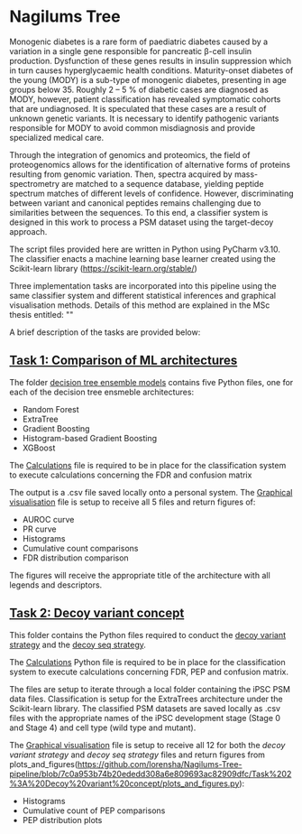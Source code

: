 # **Nagilums Tree**

Monogenic diabetes is a rare form of paediatric diabetes caused by a variation in a single gene responsible for pancreatic β-cell insulin production. Dysfunction of 
these genes results in insulin suppression which in turn causes hyperglycaemic health conditions. Maturity-onset diabetes of the young (MODY) is a sub-type of monogenic 
diabetes, presenting in age groups below 35. Roughly 2 – 5 % of diabetic cases are diagnosed as MODY, however, patient classification has revealed symptomatic cohorts that are undiagnosed. 
It is speculated that these cases are a result of unknown genetic variants. It is necessary to identify pathogenic variants responsible for MODY to avoid common misdiagnosis and provide specialized medical care.

Through the integration of genomics and proteomics, the field of proteogenomics allows for the identification of alternative forms of proteins resulting from genomic variation. Then, spectra acquired by mass-spectrometry are matched to a sequence database, yielding peptide spectrum matches of different levels of confidence. However, discriminating between variant and canonical peptides remains challenging due to similarities between the sequences.
To this end, a classifier system is designed in this work to process a PSM dataset using the target-decoy approach.

The script files provided here are written in Python using PyCharm v3.10. 
The classifier enacts a machine learning base learner created using the Scikit-learn library (https://scikit-learn.org/stable/) 

Three implementation tasks are incorporated into this pipeline using the same classifier system and different statistical inferences and graphical visualisation methods. Details of this method are explained in the MSc thesis entitled: ""

A brief description of the tasks are provided below:

## [**Task 1: Comparison of ML architectures**](https://github.com/lorensha/Nagilums-Tree-pipeline/tree/5c9c79f221e35b1ff1c3559e8c39d1f4b26dc041/Task%201%3A%20Comparison%20of%20ML%20architectures)
The folder [decision tree ensemble models](https://github.com/lorensha/Nagilums-Tree-pipeline/tree/d644e651a57059bc12393dcc9ff87d53cbad9030/Task%201%3A%20Comparison%20of%20ML%20architectures/Decision%20tree%20ensemble%20models) contains five Python files, one for each of the decision tree ensmeble architectures:
- Random Forest
- ExtraTree
- Gradient Boosting
- Histogram-based Gradient Boosting
- XGBoost

The [Calculations](https://github.com/lorensha/Nagilums-Tree-pipeline/blob/d644e651a57059bc12393dcc9ff87d53cbad9030/Task%201%3A%20Comparison%20of%20ML%20architectures/Calculations.py) file is required to be in place for the classification system to execute calculations concerning the FDR and confusion matrix

The output is a .csv file saved locally onto a personal system.
The [Graphical visualisation](https://github.com/lorensha/Nagilums-Tree-pipeline/blob/d644e651a57059bc12393dcc9ff87d53cbad9030/Task%201%3A%20Comparison%20of%20ML%20architectures/graphical_visualisation.py) file is setup to receive all 5 files and return figures of:
- AUROC curve
- PR curve
- Histograms
- Cumulative count comparisons
- FDR distribution comparison

The figures will receive the appropriate title of the architecture with all legends and descriptors.

## [Task 2: Decoy variant concept]()
This folder contains the Python files required to conduct the [decoy variant strategy](https://github.com/lorensha/Nagilums-Tree-pipeline/blob/d644e651a57059bc12393dcc9ff87d53cbad9030/Task%202%3A%20Decoy%20variant%20concept/decoy_variant_search_strategy.py) and the [decoy seq strategy](https://github.com/lorensha/Nagilums-Tree-pipeline/blob/d644e651a57059bc12393dcc9ff87d53cbad9030/Task%202%3A%20Decoy%20variant%20concept/decoy_sequence_search_strategy.py). 

The [Calculations](https://github.com/lorensha/Nagilums-Tree-pipeline/blob/7c0a953b74b20ededd308a6e809693ac82909dfc/Task%202%3A%20Decoy%20variant%20concept/calculations.py) Python file is required to be in place for the classification system to execute calculations concerning FDR, PEP and confusion matrix.

The files are setup to iterate through a local folder containing the iPSC PSM data files. Classification is setup for the ExtraTrees architecture under the Scikit-learn library. The classified PSM datasets are saved locally as .csv files with the appropriate names of the iPSC development stage (Stage 0 and Stage 4) and cell type (wild type and mutant).

The [Graphical visualisation](https://github.com/lorensha/Nagilums-Tree-pipeline/blob/7c0a953b74b20ededd308a6e809693ac82909dfc/Task%202%3A%20Decoy%20variant%20concept/graphical_visualisation.py) file is setup to receive all 12 for both the _decoy variant strategy_ and _decoy seq strategy_ files and return figures from plots_and_figures(https://github.com/lorensha/Nagilums-Tree-pipeline/blob/7c0a953b74b20ededd308a6e809693ac82909dfc/Task%202%3A%20Decoy%20variant%20concept/plots_and_figures.py):
- Histograms
- Cumulative count of PEP comparisons
- PEP distribution plots


